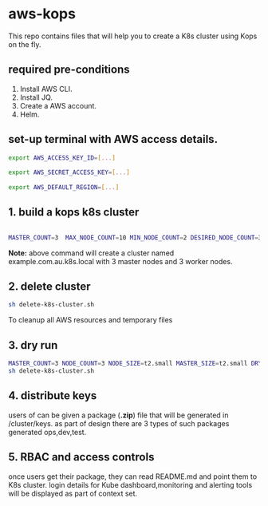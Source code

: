 # aws-kops
This repo contains files that will help you to create a K8s cluster using Kops on the fly.

## required pre-conditions
1. Install AWS CLI.
2. Install JQ.
3. Create a AWS account.
4. Helm.

## set-up terminal with AWS access details.
```bash
export AWS_ACCESS_KEY_ID=[...]
 
export AWS_SECRET_ACCESS_KEY=[...]
 
export AWS_DEFAULT_REGION=[...]
```
## 1.  build a kops k8s cluster
```bash

MASTER_COUNT=3  MAX_NODE_COUNT=10 MIN_NODE_COUNT=2 DESIRED_NODE_COUNT=3 NODE_SIZE=t2.small MASTER_SIZE=t2.small MY_ORG_DNS_NAME=example.k8s.local USE_HELM=true BASIC_AUTH_PWD=abcd1234 sh -x build-k8s-cluster.sh
```
**Note:**
above command will create a cluster named example.com.au.k8s.local with 3 master nodes and 3 worker nodes.

## 2.  delete cluster

```bash
sh delete-k8s-cluster.sh
```
To cleanup all AWS resources and temporary files 

## 3. dry run
```bash
MASTER_COUNT=3 NODE_COUNT=3 NODE_SIZE=t2.small MASTER_SIZE=t2.small DRY_RUN=true MY_ORG_DNS_NAME=example.k8s.local USE_HELM=true sh -x build-k8s-cluster.sh
sh delete-k8s-cluster.sh
```
## 4. distribute keys 

users of can be given a package (**.zip**) file that will be generated in /cluster/keys. as part of design there are 3 types of such packages generated ops,dev,test. 

## 5. RBAC and access controls

once users get their package, they can read README.md and point them to K8s cluster. login details for Kube dashboard,monitoring and alerting tools will be displayed as part of context set.
